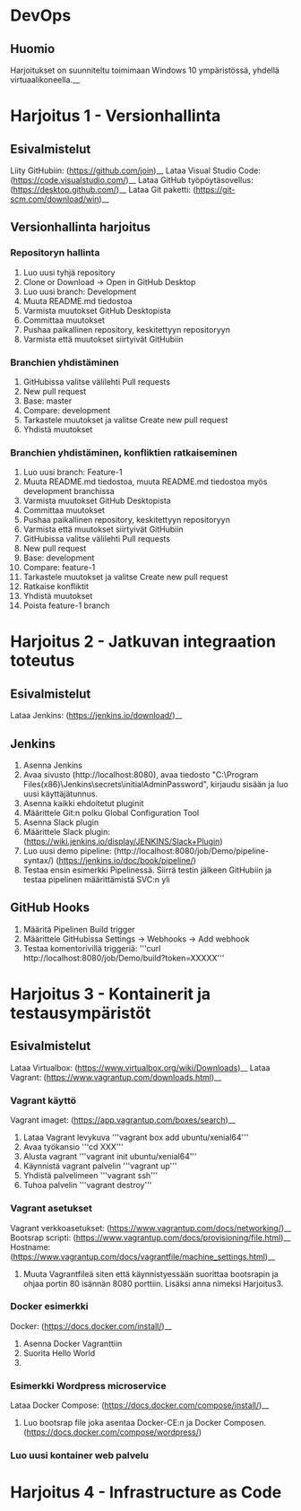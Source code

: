 # DevOps
## Huomio
Harjoitukset on suunniteltu toimimaan Windows 10 ympäristössä, yhdellä virtuaalikoneella.__

# Harjoitus 1 - Versionhallinta
## Esivalmistelut
Liity GitHubiin: (https://github.com/join)__
Lataa Visual Studio Code: (https://code.visualstudio.com/)__
Lataa GitHub työpöytäsovellus: (https://desktop.github.com/)__
Lataa Git paketti: (https://git-scm.com/download/win)__

## Versionhallinta harjoitus
### Repositoryn hallinta
1. Luo uusi tyhjä repository
2. Clone or Download -> Open in GitHub Desktop
3. Luo uusi branch: Development
4. Muuta README.md tiedostoa
5. Varmista muutokset GitHub Desktopista
6. Committaa muutokset
7. Pushaa paikallinen repository, keskitettyyn repositoryyn
8. Varmista että muutokset siirtyivät GitHubiin

### Branchien yhdistäminen
1. GitHubissa valitse välilehti Pull requests
2. New pull request
3. Base: master
4. Compare: development
5. Tarkastele muutokset ja valitse Create new pull request
6. Yhdistä muutokset

### Branchien yhdistäminen, konfliktien ratkaiseminen
1. Luo uusi branch: Feature-1
2. Muuta README.md tiedostoa, muuta README.md tiedostoa myös development branchissa
3. Varmista muutokset GitHub Desktopista
4. Committaa muutokset
5. Pushaa paikallinen repository, keskitettyyn repositoryyn
6. Varmista että muutokset siirtyivät GitHubiin
7. GitHubissa valitse välilehti Pull requests
8. New pull request
9. Base: development
10. Compare: feature-1
11. Tarkastele muutokset ja valitse Create new pull request
12. Ratkaise konfliktit
13. Yhdistä muutokset
14. Poista feature-1 branch

# Harjoitus 2 - Jatkuvan integraation toteutus
## Esivalmistelut
Lataa Jenkins: (https://jenkins.io/download/)__

## Jenkins
1. Asenna Jenkins
2. Avaa sivusto (http://localhost:8080), avaa tiedosto "C:\Program Files(x86)\Jenkins\secrets\initialAdminPassword", kirjaudu sisään ja luo uusi käyttäjätunnus.
3. Asenna kaikki ehdoitetut pluginit
4. Määrittele Git:n polku Global Configuration Tool
5. Asenna Slack plugin
6. Määrittele Slack plugin: (https://wiki.jenkins.io/display/JENKINS/Slack+Plugin)
7. Luo uusi demo pipeline: (http://localhost:8080/job/Demo/pipeline-syntax/) (https://jenkins.io/doc/book/pipeline/)
8. Testaa ensin esimerkki Pipelinessä. Siirrä testin jälkeen GitHubiin ja testaa pipelinen määrittämistä SVC:n yli

## GitHub Hooks
1. Määritä Pipelinen Build trigger
2. Määrittele GitHubissa Settings -> Webhooks -> Add webhook
3. Testaa komentorivillä triggeriä: '''curl http://localhost:8080/job/Demo/build?token=XXXXX'''

# Harjoitus 3 - Kontainerit ja testausympäristöt
## Esivalmistelut
Lataa Virtualbox: (https://www.virtualbox.org/wiki/Downloads)__
Lataa Vagrant: (https://www.vagrantup.com/downloads.html)__

### Vagrant käyttö
Vagrant imaget: (https://app.vagrantup.com/boxes/search)__

1. Lataa Vagrant levykuva '''vagrant box add ubuntu/xenial64'''
2. Avaa työkansio '''cd XXX'''
3. Alusta vagrant '''vagrant init ubuntu/xenial64'''
4. Käynnistä vagrant palvelin '''vagrant up'''
5. Yhdistä palvelimeen '''vagrant ssh'''
6. Tuhoa palvelin '''vagrant destroy'''

### Vagrant asetukset

Vagrant verkkoasetukset: (https://www.vagrantup.com/docs/networking/)__
Bootsrap scripti: (https://www.vagrantup.com/docs/provisioning/file.html)__
Hostname: (https://www.vagrantup.com/docs/vagrantfile/machine_settings.html)__

1. Muuta Vagrantfileä siten että käynnistyessään suorittaa bootsrapin ja ohjaa portin 80 isännän 8080 porttiin. Lisäksi anna nimeksi Harjoitus3.

### Docker esimerkki
Docker: (https://docs.docker.com/install/)__

1. Asenna Docker Vagranttiin
2. Suorita Hello World
3. 

### Esimerkki Wordpress microservice
Lataa Docker Compose: (https://docs.docker.com/compose/install/)__

1. Luo bootsrap file joka asentaa Docker-CE:n ja Docker Composen.
(https://docs.docker.com/compose/wordpress/)

### Luo uusi kontainer web palvelu

# Harjoitus 4 - Infrastructure as Code

